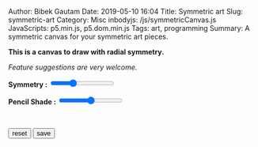 Author: Bibek Gautam
Date: 2019-05-10 16:04
Title: Symmetric art
Slug: symmetric-art
Category: Misc
inbodyjs: /js/symmetricCanvas.js
JavaScripts: p5.min.js, p5.dom.min.js
Tags: art, programming
Summary: A symmetric canvas for your symmetric art pieces.

**This is a canvas to draw with radial symmetry.**

*Feature suggestions are very welcome.*

<b>Symmetry :</b> <input class="slider" type="range" id="symmetry" min="3" max="9" step="1" value="5">
<span id='symmetryVal'></span><br>

<b>Pencil Shade :</b> <input class="slider" type="range" id="shade" min="0" max="16" step="4" value="8">
<span id='shadeVal'></span>

<br>
<span id="canvas" style="touch-action: none;" class="noScroll" ontouchmove="noscroll"></span>

<button id="reset">reset</button> <button id="save">save</button>
